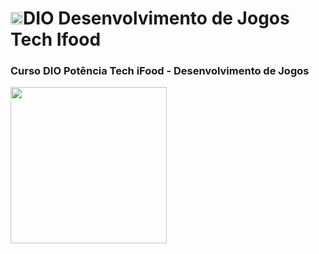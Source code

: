 <h1><img src="https://hermes.dio.me/tracks/83f8150a-6429-4c1a-9207-d5bff610f647.png" height="20" width="20">DIO Desenvolvimento de Jogos Tech Ifood</h1>

<h3>Curso DIO Potência Tech iFood - Desenvolvimento de Jogos</h3> 

<img  src= "https://hermes.dio.me/tracks/83f8150a-6429-4c1a-9207-d5bff610f647.png" height="250" width="250" >



